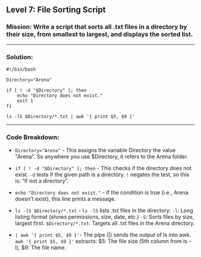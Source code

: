 ## Level 7: File Sorting Script

### Mission: Write a script that sorts all .txt files in a directory by their size, from smallest to largest, and displays the sorted list.

---

### Solution:
```
#!/bin/bash

Directory="Arena"

if [ ! -d "$Directory" ]; then
    echo "Directory does not exist."
    exit 1
fi

ls -lS $Directory/*.txt | awk '{ print $5, $9 }'
```

---

### Code Breakdown:


- `Directory="Arena"` - This assigns the variable Directory the value "Arena". So anywhere you use $Directory, it refers to the Arena folder.
  
- `if [ ! -d "$Directory" ]; then` - This checks if the directory does not exist. `-d` tests if the given path is a directory. `!` negates the test, so this is: “if not a directory”.
  
- `echo "Directory does not exist."` - If the condition is true (i.e., Arena doesn't exist), this line prints a message.
  
- `ls -lS $Directory/*.txt` - `ls -lS` lists .txt files in the directory: `-l`: Long listing format (shows permissions, size, date, etc.) `-S`: Sorts files by size, largest first. `$Directory/*.txt`: Targets all .txt files in the Arena directory.
  
- `| awk '{ print $5, $9 }'`- The pipe (|) sends the output of ls into awk. `awk '{ print $5, $9 }'` extracts: $5: The file size (5th column from ls -l),  $9: The file name.



  
